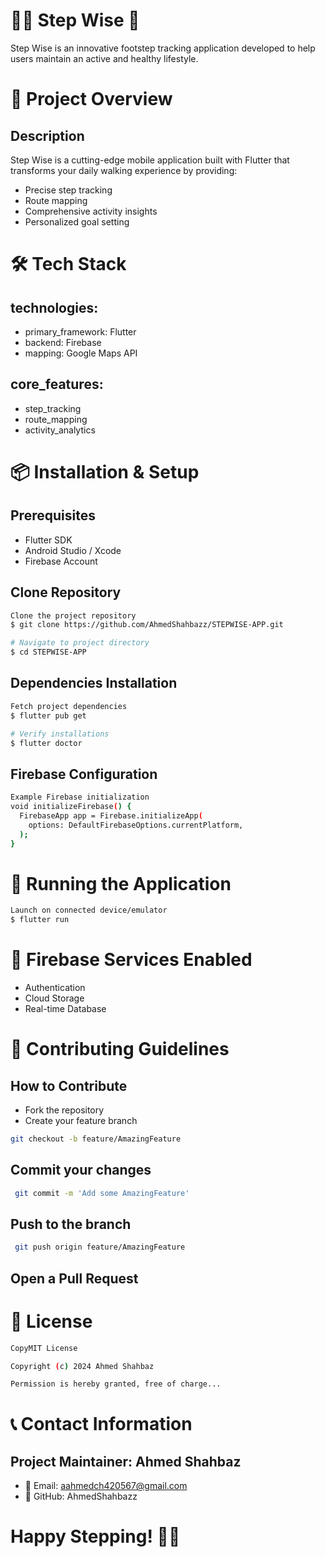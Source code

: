# 🚶‍♂️ Step Wise 📱
Step Wise is an innovative footstep tracking application developed to help users maintain an active and healthy lifestyle.

# 🌟 Project Overview

## Description
Step Wise is a cutting-edge mobile application built with Flutter that transforms your daily walking experience by providing:

- Precise step tracking
- Route mapping
- Comprehensive activity insights
- Personalized goal setting

# 🛠 Tech Stack
## technologies:
  - primary_framework: Flutter
  - backend: Firebase
  - mapping: Google Maps API
    
  ## core_features:
  - step_tracking
  - route_mapping
  - activity_analytics
    
# 📦 Installation & Setup
## Prerequisites

- Flutter SDK
- Android Studio / Xcode
- Firebase Account

## Clone Repository
```bash
Clone the project repository
$ git clone https://github.com/AhmedShahbazz/STEPWISE-APP.git

# Navigate to project directory
$ cd STEPWISE-APP
```

## Dependencies Installation
```bash
Fetch project dependencies
$ flutter pub get

# Verify installations
$ flutter doctor
```

## Firebase Configuration
```bash
Example Firebase initialization
void initializeFirebase() {
  FirebaseApp app = Firebase.initializeApp(
    options: DefaultFirebaseOptions.currentPlatform,
  );
}
```
# 🚀 Running the Application
```bash
Launch on connected device/emulator
$ flutter run
```

# 🔐 Firebase Services Enabled

- Authentication
- Cloud Storage
- Real-time Database

# 🤝 Contributing Guidelines

## How to Contribute

- Fork the repository
- Create your feature branch
```bash
git checkout -b feature/AmazingFeature
```

## Commit your changes
```bash
 git commit -m 'Add some AmazingFeature'
```
## Push to the branch
```bash
 git push origin feature/AmazingFeature
```

## Open a Pull Request

# 📄 License
```bash
CopyMIT License

Copyright (c) 2024 Ahmed Shahbaz

Permission is hereby granted, free of charge...
```

# 📞 Contact Information

## Project Maintainer: Ahmed Shahbaz

- 📧 Email: aahmedch420567@gmail.com
- 🔗 GitHub: AhmedShahbazz


# Happy Stepping! 👟✨
